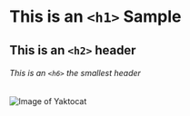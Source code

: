 # This is an `<h1>` Sample 

## This is an `<h2>` header

###### This is an `<h6>` the smallest header 
![Image of Yaktocat](https://octodex.github.com/images/yaktocat.png)
